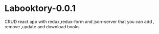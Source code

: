 # Labooktory-0.0.1
CRUD react app with redux,redux-form and json-server that you can add , remove ,update and download books
